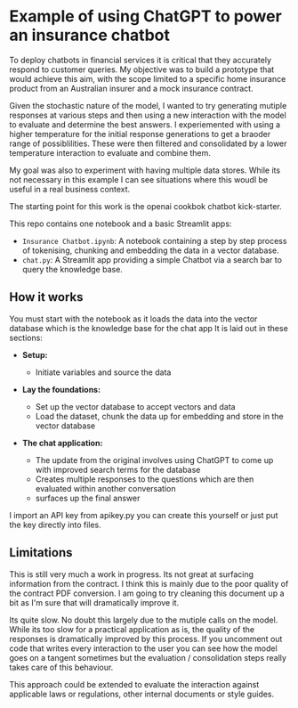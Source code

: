 # Example of using ChatGPT to power an insurance chatbot

To deploy chatbots in financial services it is critical that they accurately respond to customer queries. My objective was to build a prototype that would achieve this aim, with the scope limited to a specific home insurance product from an Australian insurer and a mock insurance contract.

Given the stochastic nature of the model, I wanted to try generating mutiple responses at various steps and then using a new interaction with the model to evaluate and determine the best answers. I experiemented with using a higher temperature for the initial response generations to get a braoder range of possiblilities. These were then filtered and consolidated by a lower temperature interaction to evaluate and combine them.

My goal was also to experiment with having multiple data stores. While its not necessary in this example I can see situations where this woudl be useful in a real business context.

The starting point for this work is the openai cookbok chatbot kick-starter.

This repo contains one notebook and a basic Streamlit apps:
- `Insurance Chatbot.ipynb`: A notebook containing a step by step process of tokenising, chunking and embedding the data in a vector database. 
- `chat.py`: A Streamlit app providing a simple Chatbot via a search bar to query the knowledge base.

## How it works

You must start with the notebook as it loads the data into the vector database which is the knowledge base for the chat app
It is laid out in these sections:
- **Setup:** 
    - Initiate variables and source the data
- **Lay the foundations:**
    - Set up the vector database to accept vectors and data
    - Load the dataset, chunk the data up for embedding and store in the vector database

- **The chat application:**
    - The update from the original involves using ChatGPT to come up with improved search terms for the database
    - Creates multiple responses to the questions which are then evaluated within another conversation
    - surfaces up the final answer
 
I import an API key from apikey.py you can create this yourself or just put the key directly into files.
 
## Limitations

This is still very much a work in progress. Its not great at surfacing information from the contract. I think this is mainly due to the poor quality of the contract PDF conversion. I am going to try cleaning this document up a bit as I'm sure that will dramatically improve it.

Its quite slow. No doubt this largely due to the mutiple calls on the model. While its too slow for a practical application as is, the quality of the responses is dramatically improved by this process. If you uncomment out code that writes every interaction to the user you can see how the model goes on a tangent sometimes but the evaluation / consolidation steps really takes care of this behaviour.

This approach could be extended to evaluate the interaction against applicable laws or regulations, other internal documents or style guides.
